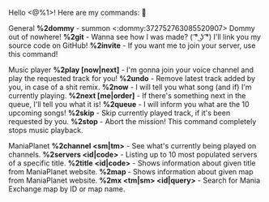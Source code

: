 Hello <@%1>! Here are my commands: :butterfly:

General
**%2dommy** - summon <:dommy:372752763085520907> Dommy out of nowhere!
**%2git** - Wanna see how I was made? ( ͡° ͜ʖ ͡°) I'll link you my source code on GitHub!
**%2invite** - If you want me to join your server, use this command!

Music player
**%2play <url> [now|next]** - I'm gonna join your voice channel and play the requested track for you!
**%2undo** - Remove latest track added by you, in case of a shit remix.
**%2now** - I will tell you what song (and if) I'm currently playing.
**%2next [me|order]** - If there's something next in the queue, I'll tell you what it is!
**%2queue** - I will inform you what are the 10 upcoming songs!
**%2skip** - Skip currently played track, if it's been requested by you.
**%2stop** - Abort the mission! This command completely stops music playback.

ManiaPlanet
**%2channel <sm|tm>** - See what's currently being played on channels.
**%2servers <id|code>** - Listing up to 10 most populated servers of a specific title.
**%2title <id|code>** - Shows information about given title from ManiaPlanet website.
**%2map <uid>** - Shows information about given map from ManiaPlanet website.
**%2mx <tm|sm> <id|query>** - Search for Mania Exchange map by ID or map name.